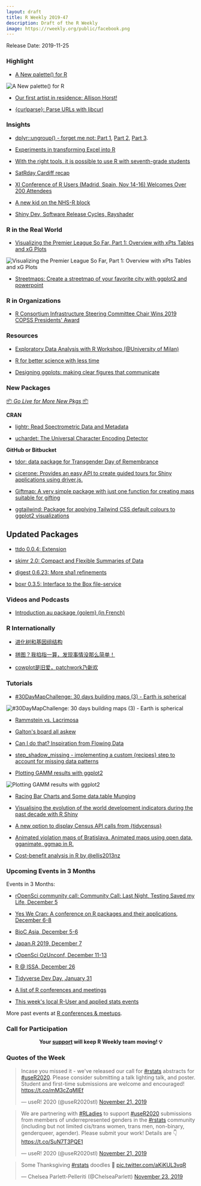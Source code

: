 ```yaml
---
layout: draft
title: R Weekly 2019-47
description: Draft of the R Weekly
image: https://rweekly.org/public/facebook.png
---
```


Release Date: 2019-11-25

###  Highlight

+ [A New palette() for R](https://developer.r-project.org/Blog/public/2019/11/21/a-new-palette-for-r/index.html)

![A New palette() for R](https://raw.githubusercontent.com/rweekly/image/master/2019-11-25/palette.png)

+ [Our first artist in residence: Allison Horst!](https://blog.rstudio.com/2019/11/18/artist-in-residence/)

+ [{curlparse}: Parse URLs with libcurl ](https://github.com/hrbrmstr/curlparse)


### Insights

+ [dplyr::ungroup() - forget me not: Part 1](https://coolbutuseless.github.io/2019/11/19/dplyrungroup-forget-me-not/), [Part 2](https://coolbutuseless.github.io/2019/11/20/dplyrungroup-forget-me-not.-part-2./), [Part 3](https://coolbutuseless.github.io/2019/11/22/dplyrungroup-forget-me-not.-part-3./).

+ [Experiments in transforming Excel into R](https://reside-ic.github.io/blog/experiments-in-transforming-excel-into-r/)

+ [With the right tools, it is possible to use R with seventh-grade students](https://joshuamrosenberg.com/post/2019/11/13/using-r-with-7th-grade-science-students/)

+ [SatRday Cardiff recap](https://appsilon.com/satrday-cardiff-2019-recap/)

+ [XI Conference of R Users (Madrid, Spain, Nov 14-16) Welcomes Over 200 Attendees](https://www.r-consortium.org/blog/2019/11/22/xi-conference-of-r-users-madrid-spain-nov-14-16-welcomes-over-200-attendees)

+ [A new kid on the NHS-R block](https://nhsrcommunity.com/blog/a-new-kid-on-the-nhs-r-block/)

+ [Shiny Dev, Software Release Cycles, Rayshader](https://moldach.github.io/project/shiny-dev-software-release-cycles-rayshader/)

### R in the Real World

+ [Visualizing the Premier League So Far, Part 1: Overview with xPts Tables and xG Plots](https://ryo-n7.github.io/2019-11-21-visualize-EPL-part-1/)

![Visualizing the Premier League So Far, Part 1: Overview with xPts Tables and xG Plots](https://raw.githubusercontent.com/rweekly/image/master/2019-11-25/LivMan_match12_summary_plot.png)

+ [Streetmaps: Create a streetmap of your favorite city with ggplot2 and powerpoint](https://ggplot2tutor.com/streetmaps/streetmaps/)

###  R in Organizations

+ [R Consortium Infrastructure Steering Committee Chair Wins 2019 COPSS Presidents' Award](https://www.r-consortium.org/blog/2019/11/18/r-consortium-infrastructure-steering-committee-chair-wins-2019-copss-presidents-award)

###  Resources

+ [Exploratory Data Analysis with R Workshop (@University of Milan)](https://github.com/othomantegazza/eda-class)

+ [R for better science with less time](https://openscapes.github.io/slides/betterscience/socalR#1)

+ [Designing ggplots: making clear figures that communicate](https://designing-ggplots.netlify.com/)

###  New Packages

<p class="added-hostname"><a href="https://rweekly.org/live" target="_blank" class="externalLink">📦 <i>Go Live for More New Pkgs</i> 📦</a></p>

**CRAN**

+ [lightr: Read Spectrometric Data and Metadata](https://cran.r-project.org/package=lightr)

+ [uchardet: The Universal Character Encoding Detector](https://cran.r-project.org/package=uchardet)

**GitHub or Bitbucket**

+ [tdor: data package for Transgender Day of Remembrance](https://github.com/CaRdiffR/tdor)

+ [cicerone: Provides an easy API to create guided tours for Shiny applications using driver.js.](https://github.com/JohnCoene/cicerone)

+ [Giftmap: A very simple package with just one function for creating maps suitable for gifting](https://github.com/lina2497/Giftmap)

+ [ggtailwind: Package for applying Tailwind CSS default colours to ggplot2 visualizations](https://github.com/willcanniford/ggtailwind)

## Updated Packages

+ [ttdo 0.0.4: Extension](http://dirk.eddelbuettel.com/blog/2019/11/18#ttdo_0.0.4)

+ [skimr 2.0: Compact and Flexible Summaries of Data](https://cran.r-project.org/web/packages/skimr/index.html)

+ [digest 0.6.23: More sha1 refinements](http://dirk.eddelbuettel.com/blog/2019/11/23#digest_0.6.23)

+ [boxr 0.3.5: Interface to the Box file-service](https://r-box.github.io/boxr)

###  Videos and Podcasts

+ [Introduction au package {golem} (in French)](https://www.youtube.com/watch?v=6qI4NzxlAFU)

### R Internationally

+ [进化树和基因组结构](https://guangchuangyu.github.io/2019/11/geom-motif/)

+ [拼图？我掐指一算，发现事情没那么简单！](https://guangchuangyu.github.io/2019/11/xlim2-ylim2/)

+ [cowplot是旧爱，patchwork乃新欢](https://guangchuangyu.github.io/2019/11/patchwork/)

###  Tutorials

+ [#30DayMapChallenge: 30 days building maps (3) - Earth is spherical](https://statnmap.com/2019-11-22-30daymapchallenge-building-maps-3-earth-is-sphere/)

![#30DayMapChallenge: 30 days building maps (3) - Earth is spherical](https://raw.githubusercontent.com/rweekly/image/master/2019-11-25/2019-11-22-30daymapchallenge-building-maps-3-earth-is-sphere_header.jpg)

+ [Rammstein vs. Lacrimosa](https://eliocamp.github.io/codigo-r/2019/11/rammstein-vs-lacrimosa/)

+ [Galton's board all askew](https://xianblog.wordpress.com/2019/11/19/galtons-board-all-askew/)

+ [Can I do that? Inspiration from Flowing Data](https://austinwehrwein.com/data-visualization/salaries/)

+ [step_shadow_missing - implementing a custom {recipes} step to account for missing data patterns](https://konradsemsch.netlify.com/2019/11/step-shadow-missing-implementing-a-custom-recipes-step-to-account-for-missing-data-patterns/)

+ [Plotting GAMM results with ggplot2](https://drmowinckels.io/blog/plotting-gamm-results-with-ggplot2/)

![Plotting GAMM results with ggplot2](https://raw.githubusercontent.com/rweekly/image/master/2019-11-25/gamm-plot.png)

+ [Racing Bar Charts and Some data.table Munging](http://www.robert-hickman.eu/post/racing_bar_charts/)

+ [Visualising the evolution of the world development indicators during the past decade with R Shiny](https://towardsdatascience.com/the-decade-in-review-with-r-shiny-ea57f8fa5e0e)

+ [A new option to display Census API calls from {tidycensus}](https://mattherman.info/blog/tidycensus-show-call/)

+ [Animated violation maps of Bratislava. Animated maps using open data, gganimate, ggmap in R.](https://petolau.github.io/Dangerous-streets-of-Bratislava-animated-maps-using-opendata/)

+ [Cost-benefit analysis in R by @ellis2013nz](http://freerangestats.info/blog/2019/11/24/cost-benefit-analysis)

<!--<div class="post-more-begin></div><div class="post-more-end"></div>-->

###  Upcoming Events in 3 Months

Events in 3 Months:

+ [rOpenSci community call: Community Call: Last Night, Testing Saved my Life, December 5](https://ropensci.org/commcalls/2019-12-05/)

+ [Yes We Cran: A conference on R packages and their applications, December 6-8](https://www.thinksisu.org/event/yeswecran/)

+ [BioC Asia, December 5-6](https://bioconductor.github.io/BiocAsia/)

+ [Japan.R 2019, December 7](https://japanr.connpass.com/event/154070/)

+ [rOpenSci OzUnconf, December 11-13](https://ozunconf19.ropensci.org/)

+ [R @ ISSA, December 26](https://r-iisa2019.rbind.io/)

+ [Tidyverse Dev Day, January 31](https://www.tidyverse.org/blog/2019/11/tidyverse-dev-day-2020/)

+ [A list of R conferences and meetings](https://jumpingrivers.github.io/meetingsR/events.html)

+ [This week's local R-User and applied stats events](https://community.rstudio.com/c/irl)

More past events at [R conferences & meetups](https://conf.rweekly.org).

###  Call for Participation


<p class="hide-support added-hostname support-rweekly" style="text-align: center;font-weight: bold;">Your <a class="non-visited externalLink" href="https://www.patreon.com/rweekly" onclick="pas(this)">support</a> will keep R Weekly team moving! 💡</p>

###  Quotes of the Week

<blockquote class="twitter-tweet"><p lang="en" dir="ltr">Incase you missed it - we&#39;ve released our call for <a href="https://twitter.com/hashtag/rstats?src=hash&amp;ref_src=twsrc%5Etfw">#rstats</a> abstracts for <a href="https://twitter.com/hashtag/useR2020?src=hash&amp;ref_src=twsrc%5Etfw">#useR2020</a>. Please consider submitting a talk lighting talk, and poster. Student and first-time submissions are welcome and encouraged! <a href="https://t.co/mM3cZqMlEf">https://t.co/mM3cZqMlEf</a></p>&mdash; useR! 2020 (@useR2020stl) <a href="https://twitter.com/useR2020stl/status/1197640442491416581?ref_src=twsrc%5Etfw">November 21, 2019</a></blockquote>

<blockquote class="twitter-tweet"><p lang="en" dir="ltr">We are partnering with <a href="https://twitter.com/hashtag/RLadies?src=hash&amp;ref_src=twsrc%5Etfw">#RLadies</a> to support <a href="https://twitter.com/hashtag/useR2020?src=hash&amp;ref_src=twsrc%5Etfw">#useR2020</a> submissions from members of underrepresented genders in the <a href="https://twitter.com/hashtag/rstats?src=hash&amp;ref_src=twsrc%5Etfw">#rstats</a> community (including but not limited cis/trans women, trans men, non-binary, genderqueer, agender). Please submit your work! Details are 👇 <a href="https://t.co/SuN7T3PQE1">https://t.co/SuN7T3PQE1</a></p>&mdash; useR! 2020 (@useR2020stl) <a href="https://twitter.com/useR2020stl/status/1197641554116141056?ref_src=twsrc%5Etfw">November 21, 2019</a></blockquote>

<blockquote class="twitter-tweet"><p lang="en" dir="ltr">Some Thanksgiving <a href="https://twitter.com/hashtag/rstats?src=hash&amp;ref_src=twsrc%5Etfw">#rstats</a> doodles 🦃 <a href="https://t.co/aKiKUL3vqR">pic.twitter.com/aKiKUL3vqR</a></p>&mdash; Chelsea Parlett-Pelleriti (@ChelseaParlett) <a href="https://twitter.com/ChelseaParlett/status/1198340399934271489?ref_src=twsrc%5Etfw">November 23, 2019</a></blockquote>
